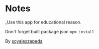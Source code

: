 # Notes

_Use this app for educational reason.

Don't forget built package json ```npm install```

By [soyalexzepeda](https://goofy-clarke-f61005.netlify.app/)